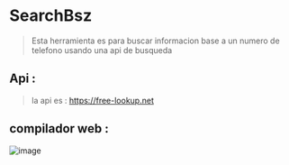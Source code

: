 # SearchBsz
> Esta herramienta es para buscar informacion base a un numero de telefono usando una api de busqueda 
## Api :
> la api es : https://free-lookup.net
## compilador web :

![image](https://github.com/AvastrOficial/SearchBsz/assets/91764815/ed125373-74c1-4928-905b-409df9d6cfae)

